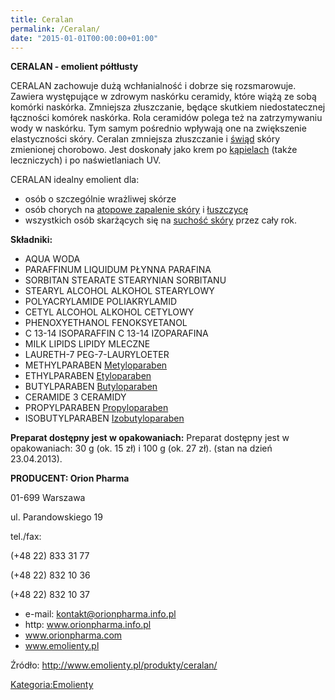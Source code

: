 ```yaml
---
title: Ceralan
permalink: /Ceralan/
date: "2015-01-01T00:00:00+01:00"
---
```


**CERALAN - emolient półtłusty**

CERALAN zachowuje dużą wchłanialność i dobrze się rozsmarowuje. Zawiera występujące w zdrowym naskórku ceramidy, które wiążą ze sobą komórki naskórka. Zmniejsza złuszczanie, będące skutkiem niedostatecznej łączności komórek naskórka. Rola ceramidów polega też na zatrzymywaniu wody w naskórku. Tym samym pośrednio wpływają one na zwiększenie elastyczności skóry. Ceralan zmniejsza złuszczanie i [świąd](/atopedia/świąd "wikilink") skóry zmienionej chorobowo. Jest doskonały jako krem po [kąpielach](/atopedia/kąpiele "wikilink") (także leczniczych) i po naświetlaniach UV.

CERALAN idealny emolient dla:

-   osób o szczególnie wrażliwej skórze
-   osób chorych na [atopowe zapalenie skóry](/atopedia/atopowe_zapalenie_skóry "wikilink") i [łuszczycę](/atopedia/łuszczyca "wikilink")
-   wszystkich osób skarżących się na [suchość skóry](/atopedia/suchość_skóry "wikilink") przez cały rok.

**Składniki:**

-   AQUA WODA
-   PARAFFINUM LIQUIDUM PŁYNNA PARAFINA
-   SORBITAN STEARATE STEARYNIAN SORBITANU
-   STEARYL ALCOHOL ALKOHOL STEARYLOWY
-   POLYACRYLAMIDE POLIAKRYLAMID
-   CETYL ALCOHOL ALKOHOL CETYLOWY
-   PHENOXYETHANOL FENOKSYETANOL
-   C 13-14 ISOPARAFFIN C 13-14 IZOPARAFINA
-   MILK LIPIDS LIPIDY MLECZNE
-   LAURETH-7 PEG-7-LAURYLOETER
-   METHYLPARABEN [Metyloparaben](/atopedia/Metyloparaben "wikilink")
-   ETHYLPARABEN [Etyloparaben](/atopedia/Etyloparaben "wikilink")
-   BUTYLPARABEN [Butyloparaben](/atopedia/Butyloparaben "wikilink")
-   CERAMIDE 3 CERAMIDY
-   PROPYLPARABEN [Propyloparaben](/atopedia/Propyloparaben "wikilink")
-   ISOBUTYLPARABEN [Izobutyloparaben](/atopedia/Izobutyloparaben "wikilink")

**Preparat dostępny jest w opakowaniach:** Preparat dostępny jest w opakowaniach: 30 g (ok. 15 zł) i 100 g (ok. 27 zł). (stan na dzień 23.04.2013).

**PRODUCENT: Orion Pharma**

01-699 Warszawa

ul. Parandowskiego 19

tel./fax:

(+48 22) 833 31 77

(+48 22) 832 10 36

(+48 22) 832 10 37

-   e-mail: kontakt@orionpharma.info.pl
-   http: www.orionpharma.info.pl
-   www.orionpharma.com
-   www.emolienty.pl

Źródło: <http://www.emolienty.pl/produkty/ceralan/>

[Kategoria:Emolienty](/atopedia/Kategoria:Emolienty "wikilink")